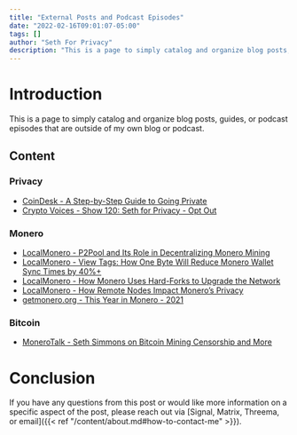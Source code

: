 ```yaml
---
title: "External Posts and Podcast Episodes"
date: "2022-02-16T09:01:07-05:00"
tags: []
author: "Seth For Privacy"
description: "This is a page to simply catalog and organize blog posts, guides, or podcast episodes that are outside of my own blog or podcast."
---
```


# Introduction

This is a page to simply catalog and organize blog posts, guides, or podcast episodes that are outside of my own blog or podcast.

## Content

### Privacy

- [CoinDesk - A Step-by-Step Guide to Going Private](https://www.coindesk.com/layer2/privacyweek/2022/01/27/a-step-by-step-guide-to-going-private/)
- [Crypto Voices - Show 120: Seth for Privacy - Opt Out](https://soundcloud.com/cryptovoices/show-120-seth-for-privacy-opt-out)

### Monero

- [LocalMonero - P2Pool and Its Role in Decentralizing Monero Mining](https://localmonero.co/knowledge/p2pool-decentralizing-monero-mining)
- [LocalMonero - View Tags: How One Byte Will Reduce Monero Wallet Sync Times by 40%+](https://localmonero.co/knowledge/view-tags-reduce-monero-sync-time)
- [LocalMonero - How Monero Uses Hard-Forks to Upgrade the Network](https://localmonero.co/knowledge/network-upgrades)
- [LocalMonero - How Remote Nodes Impact Monero’s Privacy](https://localmonero.co/knowledge/remote-nodes-privacy)
- [getmonero.org - This Year in Monero - 2021](https://www.getmonero.org/2021/04/24/this-year-in-monero.html)

### Bitcoin

- [MoneroTalk - Seth Simmons on Bitcoin Mining Censorship and More](https://www.monerotalk.live/seth-simmons-on-bitcoin-mining-censorship-and-more)

# Conclusion

If you have any questions from this post or would like more information on a specific aspect of the post, please reach out via [Signal, Matrix, Threema, or email]({{< ref "/content/about.md#how-to-contact-me" >}}).
